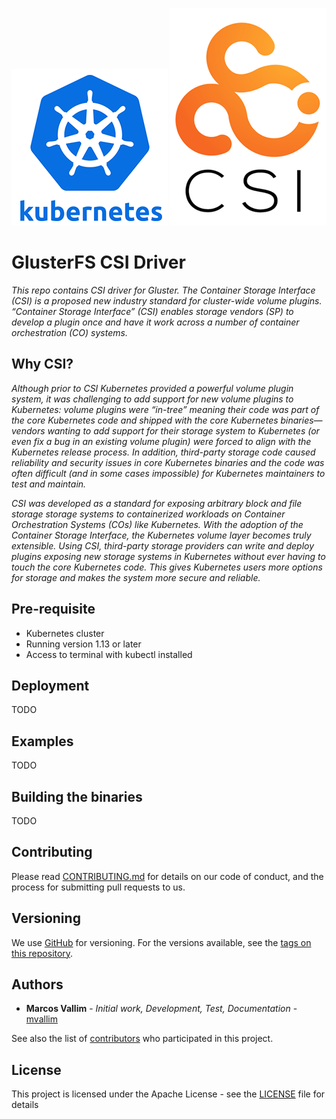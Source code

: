 <p align="center">
  <img src="images/csi-kubernetes.png">
  <img src="images/csi-logo.png">
</p>

# GlusterFS CSI Driver

_This repo contains CSI driver for Gluster. The Container Storage Interface (CSI) is a proposed new industry standard for cluster-wide volume plugins. “Container Storage Interface” (CSI) enables storage vendors (SP) to develop a plugin once and have it work across a number of container orchestration (CO) systems._

## Why CSI?

_Although prior to CSI Kubernetes provided a powerful volume plugin system, it was challenging to add support for new volume plugins to Kubernetes: volume plugins were “in-tree” meaning their code was part of the core Kubernetes code and shipped with the core Kubernetes binaries—vendors wanting to add support for their storage system to Kubernetes (or even fix a bug in an existing volume plugin) were forced to align with the Kubernetes release process. In addition, third-party storage code caused reliability and security issues in core Kubernetes binaries and the code was often difficult (and in some cases impossible) for Kubernetes maintainers to test and maintain._

_CSI was developed as a standard for exposing arbitrary block and file storage storage systems to containerized workloads on Container Orchestration Systems (COs) like Kubernetes. With the adoption of the Container Storage Interface, the Kubernetes volume layer becomes truly extensible. Using CSI, third-party storage providers can write and deploy plugins exposing new storage systems in Kubernetes without ever having to touch the core Kubernetes code. This gives Kubernetes users more options for storage and makes the system more secure and reliable._

## Pre-requisite

* Kubernetes cluster
* Running version 1.13 or later
* Access to terminal with kubectl installed

## Deployment

TODO

## Examples

TODO

## Building the binaries

TODO

## Contributing

Please read [CONTRIBUTING.md](CONTRIBUTING.md) for details on our code of conduct, and the process for submitting pull requests to us.

## Versioning

We use [GitHub](https://github.com/mvallim/gluster-simple-csi-driver) for versioning. For the versions available, see the [tags on this repository](https://github.com/mvallim/gluster-simple-csi-driver/tags).

## Authors

* **Marcos Vallim** - *Initial work, Development, Test, Documentation* - [mvallim](https://github.com/mvallim)

See also the list of [contributors](CONTRIBUTORS.txt) who participated in this project.

## License

This project is licensed under the Apache License - see the [LICENSE](LICENSE) file for details
